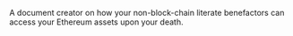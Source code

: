 A document creator on how your non-block-chain literate benefactors can access your Ethereum assets upon your death. 

